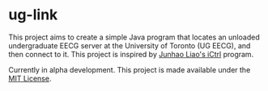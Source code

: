 # ug-link

This project aims to create a simple Java program that locates an unloaded undergraduate EECG server at the University of Toronto (UG EECG), and then connect to it. This project is inspired by [Junhao Liao's iCtrl](https://github.com/junhaoliao/iCtrl) program.

Currently in alpha development. This project is made available under the [MIT License](LICENSE).

